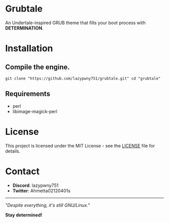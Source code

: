 # Grubtale

An Undertale-inspired GRUB theme that fills your boot process with **DETERMINATION**.

# Installation

## Compile the engine.
```
git clone "https://github.com/lazypwny751/grubtale.git" cd "grubtale"
```

## Requirements

- perl
- libimage-magick-perl

# License

This project is licensed under the MIT License - see the [LICENSE](LICENSE) file for details.

# Contact

- **Discord**: lazypwny751
- **Twitter**: Ahmetta02120401s

---

*"Despite everything, it's still GNU/Linux."*

**Stay determined!**
